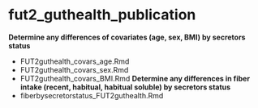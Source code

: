 # fut2_guthealth_publication

**Determine any differences of covariates (age, sex, BMI) by secretors status**
- FUT2guthealth_covars_age.Rmd
- FUT2guthealth_covars_sex.Rmd
- FUT2guthealth_covars_BMI.Rmd
**Determine any differences in fiber intake (recent, habitual, habitual soluble) by secretors status**
- fiberbysecretorstatus_FUT2guthealth.Rmd
